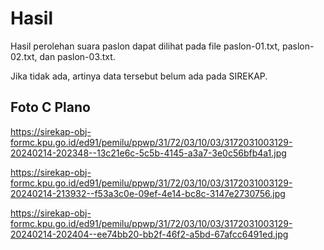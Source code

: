 # Hasil

Hasil perolehan suara paslon dapat dilihat pada file paslon-01.txt, paslon-02.txt, dan paslon-03.txt.

Jika tidak ada, artinya data tersebut belum ada pada SIREKAP.

## Foto C Plano

https://sirekap-obj-formc.kpu.go.id/ed91/pemilu/ppwp/31/72/03/10/03/3172031003129-20240214-202348--13c21e6c-5c5b-4145-a3a7-3e0c56bfb4a1.jpg

https://sirekap-obj-formc.kpu.go.id/ed91/pemilu/ppwp/31/72/03/10/03/3172031003129-20240214-213932--f53a3c0e-09ef-4e14-bc8c-3147e2730756.jpg

https://sirekap-obj-formc.kpu.go.id/ed91/pemilu/ppwp/31/72/03/10/03/3172031003129-20240214-202404--ee74bb20-bb2f-46f2-a5bd-67afcc6491ed.jpg
